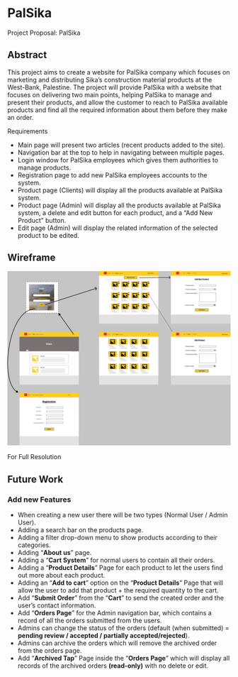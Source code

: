 # PalSika
Project Proposal: PalSika

## Abstract
This project aims to create a website for PalSika company which focuses on marketing and distributing Sika’s construction material products at the West-Bank, Palestine. The project will provide PalSika with a website that focuses on delivering two main points, helping PalSika to manage and present their products, and allow the customer to reach to PalSika available products and find all the required information about them before they make an order.

Requirements
-	Main page will present two articles (recent products added to the site).
-	Navigation bar at the top to help in navigating between multiple pages.
-	Login window for PalSika employees which gives them authorities to manage products.
-	Registration page to add new PalSika employees accounts to the system.
-	Product page (Clients) will display all the products available at PalSika system.
-	Product page (Admin) will display all the products available at PalSika system, a delete and edit button for each product, and a “Add New Product” button.
-	 Edit page (Admin) will display the related information of the selected product to be edited.







## Wireframe



![Screenshot](PalSika.png)























For Full Resolution



## Future Work
### Add new Features
-	When creating a new user there will be two types (Normal User / Admin User).
-	Adding a search bar on the products page.
-	Adding a filter drop-down menu to show products according to their categories.
-	Adding “**About us**” page.
-	Adding a “**Cart System**” for normal users to contain all their orders.
-	Adding a “**Product Details**” Page for each product to let the users find out more about each product.
-	Adding an “**Add to cart**” option on the “**Product Details**” Page that will allow the user to add that product + the required quantity to the cart.
-	Add “**Submit Order**” from the “**Cart**” to send the created order and the user’s contact information.
-	Add “**Orders Page**” for the Admin navigation bar, which contains a record of all the orders submitted from the users.
-	Admins can change the status of the orders (default (when submitted) = **pending review / accepted / partially accepted/rejected**).
-	Admins can archive the orders which will remove the archived order from the orders page.
-	Add “**Archived Tap**” Page inside the “**Orders Page**” which will display all records of the archived orders **(read-only)** with no delete or edit. 



